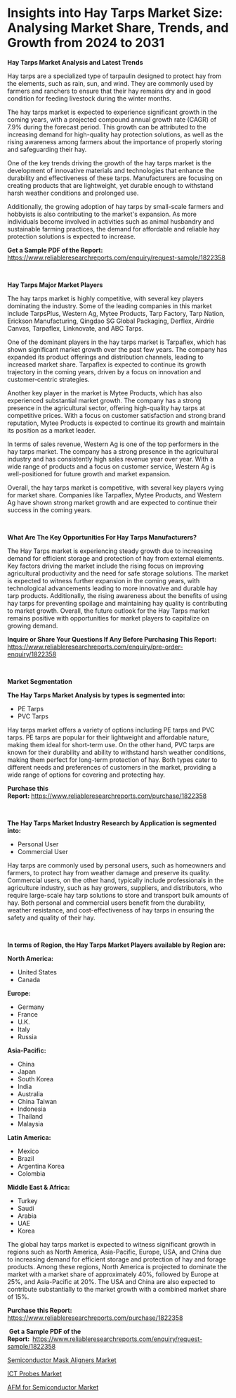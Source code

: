 <p><h1>Insights into Hay Tarps Market Size: Analysing Market Share, Trends, and Growth from 2024 to 2031</h1></p><p><strong>Hay Tarps Market Analysis and Latest Trends</strong></p>
<p><p>Hay tarps are a specialized type of tarpaulin designed to protect hay from the elements, such as rain, sun, and wind. They are commonly used by farmers and ranchers to ensure that their hay remains dry and in good condition for feeding livestock during the winter months.</p><p>The hay tarps market is expected to experience significant growth in the coming years, with a projected compound annual growth rate (CAGR) of 7.9% during the forecast period. This growth can be attributed to the increasing demand for high-quality hay protection solutions, as well as the rising awareness among farmers about the importance of properly storing and safeguarding their hay.</p><p>One of the key trends driving the growth of the hay tarps market is the development of innovative materials and technologies that enhance the durability and effectiveness of these tarps. Manufacturers are focusing on creating products that are lightweight, yet durable enough to withstand harsh weather conditions and prolonged use.</p><p>Additionally, the growing adoption of hay tarps by small-scale farmers and hobbyists is also contributing to the market's expansion. As more individuals become involved in activities such as animal husbandry and sustainable farming practices, the demand for affordable and reliable hay protection solutions is expected to increase.</p></p>
<p><strong>Get a Sample PDF of the Report:&nbsp;</strong> <a href="https://www.reliableresearchreports.com/enquiry/request-sample/1822358">https://www.reliableresearchreports.com/enquiry/request-sample/1822358</a></p>
<p>&nbsp;</p>
<p><strong>Hay Tarps Major Market Players</strong></p>
<p><p>The hay tarps market is highly competitive, with several key players dominating the industry. Some of the leading companies in this market include TarpsPlus, Western Ag, Mytee Products, Tarp Factory, Tarp Nation, Erickson Manufacturing, Qingdao SG Global Packaging, Derflex, Airdrie Canvas, Tarpaflex, Linknovate, and ABC Tarps.</p><p>One of the dominant players in the hay tarps market is Tarpaflex, which has shown significant market growth over the past few years. The company has expanded its product offerings and distribution channels, leading to increased market share. Tarpaflex is expected to continue its growth trajectory in the coming years, driven by a focus on innovation and customer-centric strategies.</p><p>Another key player in the market is Mytee Products, which has also experienced substantial market growth. The company has a strong presence in the agricultural sector, offering high-quality hay tarps at competitive prices. With a focus on customer satisfaction and strong brand reputation, Mytee Products is expected to continue its growth and maintain its position as a market leader.</p><p>In terms of sales revenue, Western Ag is one of the top performers in the hay tarps market. The company has a strong presence in the agricultural industry and has consistently high sales revenue year over year. With a wide range of products and a focus on customer service, Western Ag is well-positioned for future growth and market expansion.</p><p>Overall, the hay tarps market is competitive, with several key players vying for market share. Companies like Tarpaflex, Mytee Products, and Western Ag have shown strong market growth and are expected to continue their success in the coming years.</p></p>
<p>&nbsp;</p>
<p><strong>What Are The Key Opportunities For Hay Tarps Manufacturers?</strong></p>
<p><p>The Hay Tarps market is experiencing steady growth due to increasing demand for efficient storage and protection of hay from external elements. Key factors driving the market include the rising focus on improving agricultural productivity and the need for safe storage solutions. The market is expected to witness further expansion in the coming years, with technological advancements leading to more innovative and durable hay tarp products. Additionally, the rising awareness about the benefits of using hay tarps for preventing spoilage and maintaining hay quality is contributing to market growth. Overall, the future outlook for the Hay Tarps market remains positive with opportunities for market players to capitalize on growing demand.</p></p>
<p><strong>Inquire or Share Your Questions If Any Before Purchasing This Report:</strong> <a href="https://www.reliableresearchreports.com/enquiry/pre-order-enquiry/1822358">https://www.reliableresearchreports.com/enquiry/pre-order-enquiry/1822358</a></p>
<p>&nbsp;</p>
<p><strong>Market Segmentation</strong></p>
<p><strong>The Hay Tarps Market Analysis by types is segmented into:</strong></p>
<p><ul><li>PE Tarps</li><li>PVC Tarps</li></ul></p>
<p><p>Hay tarps market offers a variety of options including PE tarps and PVC tarps. PE tarps are popular for their lightweight and affordable nature, making them ideal for short-term use. On the other hand, PVC tarps are known for their durability and ability to withstand harsh weather conditions, making them perfect for long-term protection of hay. Both types cater to different needs and preferences of customers in the market, providing a wide range of options for covering and protecting hay.</p></p>
<p><strong>Purchase this Report:&nbsp;</strong><a href="https://www.reliableresearchreports.com/purchase/1822358">https://www.reliableresearchreports.com/purchase/1822358</a></p>
<p>&nbsp;</p>
<p><strong>The Hay Tarps Market Industry Research by Application is segmented into:</strong></p>
<p><ul><li>Personal User</li><li>Commercial User</li></ul></p>
<p><p>Hay tarps are commonly used by personal users, such as homeowners and farmers, to protect hay from weather damage and preserve its quality. Commercial users, on the other hand, typically include professionals in the agriculture industry, such as hay growers, suppliers, and distributors, who require large-scale hay tarp solutions to store and transport bulk amounts of hay. Both personal and commercial users benefit from the durability, weather resistance, and cost-effectiveness of hay tarps in ensuring the safety and quality of their hay.</p></p>
<p>&nbsp;</p>
<p><strong>In terms of Region, the Hay Tarps Market Players available by Region are:</strong></p>
<p>
    <p> <strong> North America: </strong>
        <ul>
            <li>United States</li>
            <li>Canada</li>
        </ul>
        </p> 
    <p> <strong> Europe: </strong>
        <ul>
            <li>Germany</li>
            <li>France</li>
            <li>U.K.</li>
            <li>Italy</li>
            <li>Russia</li>
        </ul>
        </p> 
    <p> <strong> Asia-Pacific: </strong>
        <ul>
            <li>China</li>
            <li>Japan</li>
            <li>South Korea</li>
            <li>India</li>
            <li>Australia</li>
            <li>China Taiwan</li>
            <li>Indonesia</li>
            <li>Thailand</li>
            <li>Malaysia</li>
        </ul>
        </p> 
    <p> <strong> Latin America: </strong>
        <ul>
            <li>Mexico</li>
            <li>Brazil</li>
            <li>Argentina Korea</li>
            <li>Colombia</li>
        </ul>
        </p> 
    <p> <strong> Middle East & Africa: </strong>
        <ul>
            <li>Turkey</li>
            <li>Saudi</li>
            <li>Arabia</li>
            <li>UAE</li>
            <li>Korea</li>
        </ul>
    </p>
    </p>
<p><p>The global hay tarps market is expected to witness significant growth in regions such as North America, Asia-Pacific, Europe, USA, and China due to increasing demand for efficient storage and protection of hay and forage products. Among these regions, North America is projected to dominate the market with a market share of approximately 40%, followed by Europe at 25%, and Asia-Pacific at 20%. The USA and China are also expected to contribute substantially to the market growth with a combined market share of 15%.</p></p>
<p><strong>Purchase this Report: </strong><a href="https://www.reliableresearchreports.com/purchase/1822358">https://www.reliableresearchreports.com/purchase/1822358</a></p>
<p>&nbsp;<strong>Get a Sample PDF of the Report:&nbsp;&nbsp;</strong><a href="https://www.reliableresearchreports.com/enquiry/request-sample/1822358">https://www.reliableresearchreports.com/enquiry/request-sample/1822358</a></p>
<p><strong></strong></p>
<p><p><a href="https://view.publitas.com/reportprime-1/semiconductor-mask-aligners-market-research-report-provides-critical-insights-that-can-help-shape-business-development-and-investment-strategies/">Semiconductor Mask Aligners Market</a></p><p><a href="https://view.publitas.com/reportprime-1/ict-probes-market-size-growing-and-forecasted-for-period-from-2023-2030-and-provides-complete-market-analysis-of-this-market/">ICT Probes Market</a></p><p><a href="https://view.publitas.com/reportprime-1/global-afm-for-semiconductor-market-by-types-applications-and-major-players-with-regional-growth-rate-analysis-and-development-situation-from-2023-to-2030/">AFM for Semiconductor Market</a></p></p>